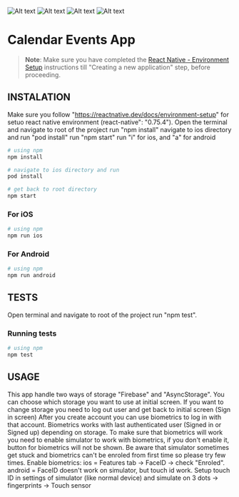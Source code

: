![Alt text](./CalendarScreen.png)
![Alt text](./EventScreen.png)
![Alt text](./SigninScreen.png)
![Alt text](./ProfileScreen.png)

# Calendar Events App

>**Note**: Make sure you have completed the [React Native - Environment Setup](https://reactnative.dev/docs/environment-setup) instructions till "Creating a new application" step, before proceeding.

## INSTALATION

Make sure you follow "https://reactnative.dev/docs/environment-setup" for setuo react native environment (react-native": "0.75.4").
Open the terminal and navigate to root of the project 
run "npm install"
navigate to ios directory and run "pod install"
run "npm start"
run "i" for ios, and "a" for android

```bash
# using npm
npm install
```

```bash
# navigate to ios directory and run
pod install
```

```bash
# get back to root directory
npm start
```

### For iOS

```bash
# using npm
npm run ios
```

### For Android

```bash
# using npm
npm run android
```

## TESTS

Open terminal and navigate to root of the project
run "npm test".

### Running tests

```bash
# using npm
npm test
```

## USAGE
This app handle two ways of storage "Firebase" and "AsyncStorage". You can choose which storage you want to use at initial screen.
If you want to change storage you need to log out user and get back to initial screen (Sign in screen)
After you create account you can use biometrics to log in with that account. Biometrics works with last authenticated user (Signed in or Signed up) depending on storage.
To make sure that biometrics will work you need to enable simulator to work with biometrics, if you don't enable it, button for biometrics will not be shown.
Be aware that simulator sometimes get stuck and biometrics can't be enroled from first time so please try few times. Enable biometrics:
    ios = Features tab -> FaceID -> check "Enroled".
    android = FaceID doesn't work on simulator, but touch id work. Setup touch ID in settings of simulator (like normal device) and simulate on 3 dots -> fingerprints -> Touch sensor

